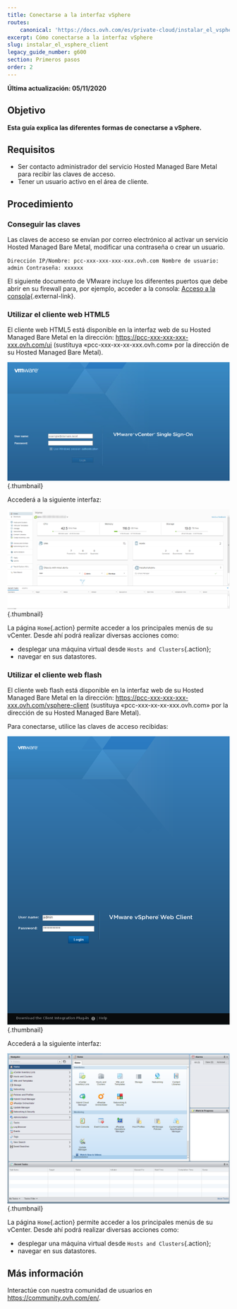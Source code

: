 ```yaml
---
title: Conectarse a la interfaz vSphere
routes:
    canonical: 'https://docs.ovh.com/es/private-cloud/instalar_el_vsphere_client/'
excerpt: Cómo conectarse a la interfaz vSphere
slug: instalar_el_vsphere_client
legacy_guide_number: g600
section: Primeros pasos
order: 2
---
```


**Última actualización: 05/11/2020**

## Objetivo

**Esta guía explica las diferentes formas de conectarse a vSphere.**

## Requisitos

- Ser contacto administrador del servicio Hosted Managed Bare Metal para recibir las claves de acceso.
- Tener un usuario activo en el área de cliente.


## Procedimiento

### Conseguir las claves

Las claves de acceso se envían por correo electrónico al activar un servicio Hosted Managed Bare Metal, modificar una contraseña o crear un usuario.

```
Dirección IP/Nombre: pcc-xxx-xxx-xxx-xxx.ovh.com Nombre de usuario: admin Contraseña: xxxxxx
```

El siguiente documento de VMware incluye los diferentes puertos que debe abrir en su firewall para, por ejemplo, acceder a la consola: [Acceso a la consola](https://kb.vmware.com/kb/1012382){.external-link}.

### Utilizar el cliente web HTML5

El cliente web HTML5 está disponible en la interfaz web de su Hosted Managed Bare Metal en la dirección: <https://pcc-xxx-xxx-xxx-xxx.ovh.com/ui> (sustituya «pcc-xxx-xx-xx-xxx.ovh.com» por la dirección de su Hosted Managed Bare Metal).

![Conexión a la interfaz vSphere HTML5](images/connection_interface_w_html5.png){.thumbnail}

Accederá a la siguiente interfaz:

![Conexión a la interfaz vSphere HTML5](images/vsphere-client-html5.png){.thumbnail}

La página `Home`{.action} permite acceder a los principales menús de su vCenter. Desde ahí podrá realizar diversas acciones como:

- desplegar una máquina virtual desde `Hosts and Clusters`{.action};
- navegar en sus datastores.

### Utilizar el cliente web flash

El cliente web flash está disponible en la interfaz web de su Hosted Managed Bare Metal en la dirección: <https://pcc-xxx-xxx-xxx-xxx.ovh.com/vsphere-client> (sustituya «pcc-xxx-xx-xx-xxx.ovh.com» por la dirección de su Hosted Managed Bare Metal).

Para conectarse, utilice las claves de acceso recibidas:

![Cliente vSphere](images/vsphere-client.png){.thumbnail}

Accederá a la siguiente interfaz:

![Conexión a la interfaz vSphere](images/connection_interface_w.png){.thumbnail}

La página `Home`{.action} permite acceder a los principales menús de su vCenter. Desde ahí podrá realizar diversas acciones como:

- desplegar una máquina virtual desde `Hosts and Clusters`{.action};
- navegar en sus datastores.


## Más información

Interactúe con nuestra comunidad de usuarios en <https://community.ovh.com/en/>.
